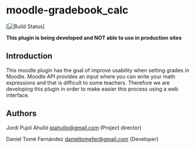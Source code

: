 # moodle-gradebook_calc

[![Build Status](https://travis-ci.org/danitome24/moodle-local_gradebook.svg?branch=master)]

**This plugin is being developed and NOT able to use in production sites**

## Introduction
This moodle plugin has the goal of improve usability when setting grades
in Moodle. Moodle API provides an input where you can write your math
expressions and that is difficult to some teachers. Therefore we are developing
this plugin in order to make easier this process using a web interface.


## Authors

Jordi Pujol Ahulló <jpahullo@gmail.com> (Project director)

Daniel Tomé Fernández <danieltomefer@gmail.com> (Developer)
